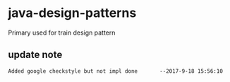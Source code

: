 # java-design-patterns
Primary used for train design pattern

## update note
```plain
Added google checkstyle but not impl done       --2017-9-18 15:56:10
```